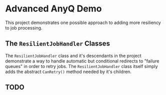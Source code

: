 # Advanced AnyQ Demo

This project demonstrates one possible approach to adding more resiliency to job processing.

## The `ResilientJobHandler` Classes

The `ResilientJobHandler` class and it's descendants in the project demonstrate a way to handle automatic but conditional redirects
to "failure queues" in order to retry jobs.  The `ResilientJobHandler` class itself simply adds the abstract `CanRetry()` method
needed by it's children.  

## TODO
